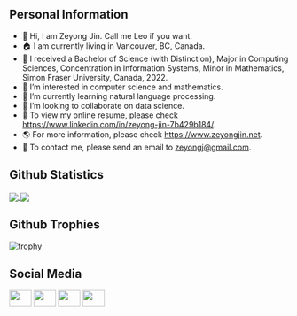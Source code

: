 ## Personal Information
- 👋 Hi, I am Zeyong Jin. Call me Leo if you want.
- :house: I am currently living in Vancouver, BC, Canada.
- :school: I received a Bachelor of Science (with Distinction), Major in Computing Sciences, Concentration in Information Systems, Minor in Mathematics, Simon Fraser University, Canada, 2022.
- 👀 I’m interested in computer science and mathematics.
- 🌱 I’m currently learning natural language processing.
- 💞️ I’m looking to collaborate on data science.
- :scroll: To view my online resume, please check https://www.linkedin.com/in/zeyong-jin-7b429b184/.
- :earth_americas: For more information, please check https://www.zeyongjin.net. 
- :email: To contact me, please send an email to zeyongj@gmail.com.

<!---
zeyongj/zeyongj is a ✨ special ✨ repository because its `README.md` (this file) appears on your GitHub profile.
You can click the Preview link to take a look at your changes.
--->

## Github Statistics
<a href="https://github.com/anuraghazra/github-readme-stats">
  <img align="center" src="https://github-readme-stats.vercel.app/api?username=zeyongj&count_private=true&show_icons=true&include_all_commits=true&hide_border=true&hide_title=true" />
</a>
<a href="https://github.com/anuraghazra/github-readme-stats">
  <img align="center" src="https://github-readme-stats.vercel.app/api/top-langs/?username=zeyongj&langs_count=3&hide_title=true&hide_border=true" />
</a>

## Github Trophies
[![trophy](https://github-profile-trophy.vercel.app/?username=zeyongj)](https://github.com/ryo-ma/github-profile-trophy)


## Social Media
<p align="left">
<a href="https://twitter.com/zeyongj" target="blank"><img align="center" src="https://cdn.jsdelivr.net/npm/simple-icons@3.0.1/icons/twitter.svg" alt="" height="30" width="40" /></a>
<a href="https://www.linkedin.com/in/zeyong-jin-7b429b184/" target="blank"><img align="center" src="https://cdn.jsdelivr.net/npm/simple-icons@3.0.1/icons/linkedin.svg" alt="" height="30" width="40" /></a>
<a href="https://www.instagram.com/zeyongjin/?hl=en" target="blank"><img align="center" src="https://cdn.jsdelivr.net/npm/simple-icons@3.0.1/icons/instagram.svg" alt="" height="30" width="40" /></a>
<a href="https://www.facebook.com/profile.php?id=100016886407985" target="blank"><img align="center" src="https://cdn.jsdelivr.net/npm/simple-icons@3.0.1/icons/facebook.svg" alt="" height="30" width="40" /></a>
</p>


